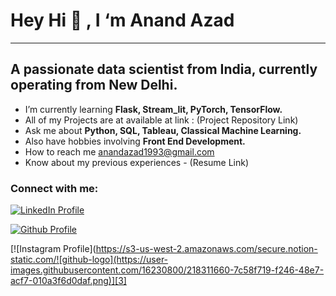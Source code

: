 #                                                        Hey Hi 👋 , I ‘m Anand Azad
---

## A passionate data scientist from India, currently operating from New Delhi.

- I’m currently learning **Flask, Stream_lit, PyTorch, TensorFlow.**
- All of my Projects are at available at link : (Project Repository Link)
- Ask me about **Python, SQL, Tableau, Classical Machine Learning.**
- Also have hobbies involving **Front End Development.**
- How to reach me anandazad1993@gmail.com
- Know about my previous experiences - (Resume Link)

### Connect with me:

[![LinkedIn Profile](https://s3-us-west-2.amazonaws.com/secure.notion-static.com/85598293-9cd4-412b-9399-0d28949cc681/5296501_linkedin_network_linkedin_logo_icon.svg)][1]

[![Github Profile](https://s3-us-west-2.amazonaws.com/secure.notion-static.com/9eea0fb8-5b9f-4f37-af31-b5a87a657abc/github-logo.png)][2]

[![Instagram Profile](https://s3-us-west-2.amazonaws.com/secure.notion-static.com/![github-logo](https://user-images.githubusercontent.com/16230800/218311660-7c58f719-f246-48e7-acf7-010a3f6d0daf.png)][3]


[1]: https://www.linkedin.com//in/anand-azad-3604aa141/
[2]: https://github.com/anand-azad12
[3]: https://www.instagram.com/iamazadak

